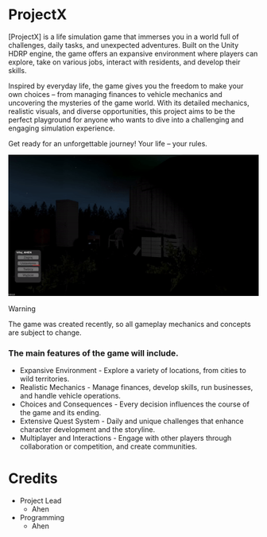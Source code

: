 # ProjectX
[ProjectX] is a life simulation game that immerses you in a world full of challenges, daily tasks, and unexpected adventures. Built on the Unity HDRP engine, the game offers an expansive environment where players can explore, take on various jobs, interact with residents, and develop their skills.

Inspired by everyday life, the game gives you the freedom to make your own choices – from managing finances to vehicle mechanics and uncovering the mysteries of the game world. With its detailed mechanics, realistic visuals, and diverse opportunities, this project aims to be the perfect playground for anyone who wants to dive into a challenging and engaging simulation experience.

Get ready for an unforgettable journey! Your life – your rules.


![Demo gry](https://raw.githubusercontent.com/Aheniasty/ProjectX/refs/heads/main/MenuConcept.gif)

> [!WARNING]
> The game was created recently, so all gameplay mechanics and concepts are subject to change.

### The main features of the game will include.
- Expansive Environment - Explore a variety of locations, from cities to wild territories.
- Realistic Mechanics - Manage finances, develop skills, run businesses, and handle vehicle operations.
- Choices and Consequences - Every decision influences the course of the game and its ending.
- Extensive Quest System - Daily and unique challenges that enhance character development and the storyline.
- Multiplayer and Interactions - Engage with other players through collaboration or competition, and create communities.


# Credits

- Project Lead
  - Ahen
- Programming
  - Ahen
